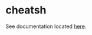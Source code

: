 # cheatsh

See documentation located [here][1].

[1]: <https://nicholaswilde.io/homelab/apps/cheatsh/>
